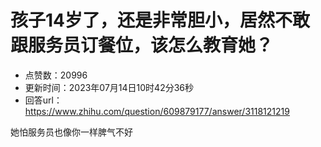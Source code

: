 # 孩子14岁了，还是非常胆小，居然不敢跟服务员订餐位，该怎么教育她？
- 点赞数：20996
- 更新时间：2023年07月14日10时42分36秒
- 回答url：https://www.zhihu.com/question/609879177/answer/3118121219
<body>
 <p data-pid="bsNy0Muf">她怕服务员也像你一样脾气不好</p>
</body>